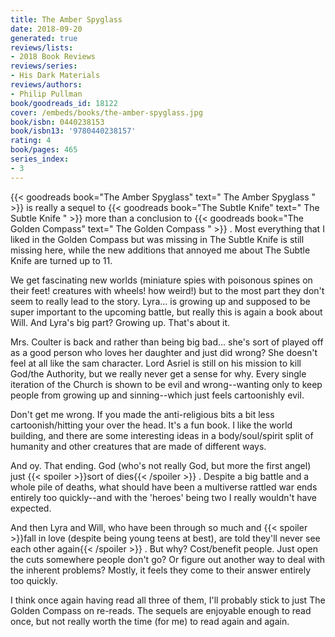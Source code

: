 ```yaml
---
title: The Amber Spyglass
date: 2018-09-20
generated: true
reviews/lists:
- 2018 Book Reviews
reviews/series:
- His Dark Materials
reviews/authors:
- Philip Pullman
book/goodreads_id: 18122
cover: /embeds/books/the-amber-spyglass.jpg
book/isbn: 0440238153
book/isbn13: '9780440238157'
rating: 4
book/pages: 465
series_index:
- 3
---
```

{{< goodreads book="The Amber Spyglass" text=" The Amber Spyglass " >}} is really a sequel to {{< goodreads book="The Subtle Knife" text=" The Subtle Knife " >}} more than a conclusion to {{< goodreads book="The Golden Compass" text=" The Golden Compass " >}} . Most everything that I liked in the Golden Compass but was missing in The Subtle Knife is still missing here, while the new additions that annoyed me about The Subtle Knife are turned up to 11.  

We get fascinating new worlds (miniature spies with poisonous spines on their feet! creatures with wheels! how weird!) but to the most part they don't seem to really lead to the story. Lyra... is growing up and supposed to be super important to the upcoming battle, but really this is again a book about Will. And Lyra's big part? Growing up. That's about it.  

<!--more-->

Mrs. Coulter is back and rather than being big bad... she's sort of played off as a good person who loves her daughter and just did wrong? She doesn't feel at all like the sam character. Lord Asriel is still on his mission to kill God/the Authority, but we really never get a sense for why. Every single iteration of the Church is shown to be evil and wrong--wanting only to keep people from growing up and sinning--which just feels cartoonishly evil.  

Don't get me wrong. If you made the anti-religious bits a bit less cartoonish/hitting your over the head. It's a fun book. I like the world building, and there are some interesting ideas in a body/soul/spirit split of humanity and other creatures that are made of different ways.  

And oy. That ending. God (who's not really God, but more the first angel) just {{< spoiler >}}sort of dies{{< /spoiler >}}  . Despite a big battle and a whole pile of deaths, what should have been a multiverse rattled war ends entirely too quickly--and with the 'heroes' being two I really wouldn't have expected.  

And then Lyra and Will, who have been through so much and  {{< spoiler >}}fall in love (despite being young teens at best), are told they'll never see each other again{{< /spoiler >}}  . But why? Cost/benefit people. Just open the cuts somewhere people don't go? Or figure out another way to deal with the inherent problems? Mostly, it feels they come to their answer entirely too quickly.  

I think once again having read all three of them, I'll probably stick to just The Golden Compass on re-reads. The sequels are enjoyable enough to read once, but not really worth the time (for me) to read again and again.
